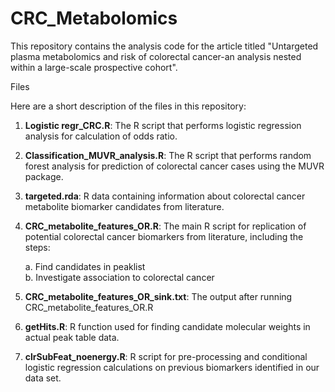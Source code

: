 # CRC_Metabolomics
This repository contains the analysis code for the article titled "Untargeted plasma metabolomics and risk of colorectal cancer-an analysis nested within a large-scale prospective cohort".

Files

Here are a short description of the files in this repository:

1.	**Logistic regr_CRC.R**: The R script that performs logistic regression analysis for calculation of odds ratio.

2.	**Classification_MUVR_analysis.R**: The R script that performs random forest analysis for prediction of colorectal cancer cases using the MUVR package.

3.	**targeted.rda**: R data containing information about colorectal cancer metabolite biomarker candidates from literature.

4.	**CRC_metabolite_features_OR.R**: The main R script for replication of potential colorectal cancer biomarkers from literature, including the steps:

    a.	Find candidates in peaklist  
    b.	Investigate association to colorectal cancer

5.	**CRC_metabolite_features_OR_sink.txt**: The output after running CRC_metabolite_features_OR.R

6.	**getHits.R**: R function used for finding candidate molecular weights in actual peak table data.

7.	**clrSubFeat_noenergy.R**:  R script for pre-processing and conditional logistic regression calculations on previous biomarkers identified in our data set.   
